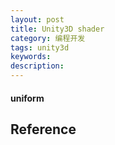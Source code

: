 ```yaml
---
layout: post
title: Unity3D shader
category: 编程开发
tags: unity3d
keywords: 
description: 
---
```


#### uniform

## Reference

